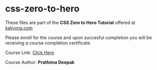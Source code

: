 # css-zero-to-hero

These files are part of the **CSS Zero to Hero Tutorial** offered at [kaliyona.com](https://www.kaliyona.com)

Please enroll for the course and upon succesful completion you will be receiving a course completion certificate.

Course Link: [Click Here](https://kaliyona.com/courses/css-zero-to-hero/)

Course Author: **Prathima Deepak**
